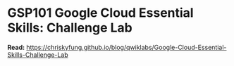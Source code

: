 # GSP101 Google Cloud Essential Skills: Challenge Lab

**Read:**
<https://chriskyfung.github.io/blog/qwiklabs/Google-Cloud-Essential-Skills-Challenge-Lab>
